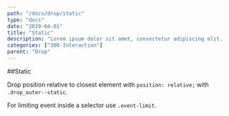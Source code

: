 ```yaml
---
path: "/docs/drop/static"
type: "docs"
date: "2019-04-01"
title: "Static"
description: "Lorem ipsum dolor sit amet, consectetur adipiscing elit. Nunc tempus laoreet leo sit amet iaculis."
categories: ["300-Interaction"]
parent: "Drop"
---
```


##Static

Drop position relative to closest element with `position: relative;` with `.drop_outer--static`.

For limiting event inside a selector use `.event-limit`.

<demo>
  <demovanilla src="demos/inline/demos/drop/static">
  </demovanilla>
</demo>
